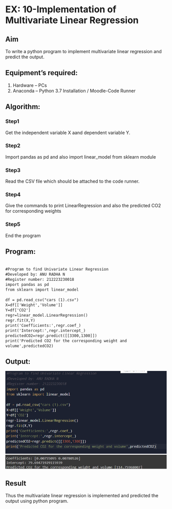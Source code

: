 # EX: 10-Implementation of Multivariate Linear Regression
## Aim
To write a python program to implement multivariate linear regression and predict the output.
## Equipment’s required:
1.	Hardware – PCs
2.	Anaconda – Python 3.7 Installation / Moodle-Code Runner
## Algorithm:
### Step1
Get the independent variable X aand dependent variable Y.

### Step2
Import pandas as pd and also import linear_model from sklearn module

### Step3
Read the CSV file which should be attached to the code runner.

### Step4
Give the commands to print LinearRegression and also the predicted CO2 for corresponding weights

### Step5
End the program

## Program:
```

#Program to find Univariate Linear Regression
#Developed by: ANU RADHA N
#Register number: 212223230018
import pandas as pd
from sklearn import linear_model

df = pd.read_csv("cars (1).csv")
X=df[['Weight','Volume']]
Y=df['CO2']
regr=linear_model.LinearRegression()
regr.fit(X,Y)
print('Coefficients:',regr.coef_)
print('Intercept:',regr.intercept_)
predictedCO2=regr.predict([[3300,1300]])
print('Predicted CO2 for the corresponding weight and volume',predictedCO2)

```
## Output:

![alt text](image.png)
![alt text](image-1.png)

## Result
Thus the multivariate linear regression is implemented and predicted the output using python program.
